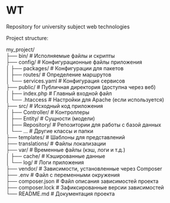 # WT
Repository for university subject web technologies


Project structure:

my_project/  
├── bin/                    # Исполняемые файлы и скрипты  
├── config/                 # Конфигурационные файлы приложения  
│   ├── packages/           # Конфигурации для пакетов  
│   ├── routes/             # Определение маршрутов  
│   └── services.yaml       # Конфигурация сервисов  
├── public/                 # Публичная директория (доступна через веб)  
│   ├── index.php           # Главный входной файл  
│   └── .htaccess           # Настройки для Apache (если используется)  
├── src/                    # Исходный код приложения  
│   ├── Controller/         # Контроллеры  
│   ├── Entity/             # Сущности (модели)  
│   ├── Repository/         # Репозитории для работы с базой данных  
│   └── ...                 # Другие классы и папки  
├── templates/              # Шаблоны для представлений  
├── translations/           # Файлы локализации  
├── var/                    # Временные файлы (кэш, логи и т.д.)  
│   ├── cache/              # Кэшированные данные  
│   └── log/                # Логи приложения  
├── vendor/                 # Зависимости, установленные через Composer  
├── .env                    # Файл с переменными окружения  
├── composer.json           # Файл описания зависимостей проекта  
├── composer.lock           # Зафиксированные версии зависимостей  
└── README.md               # Документация проекта  
